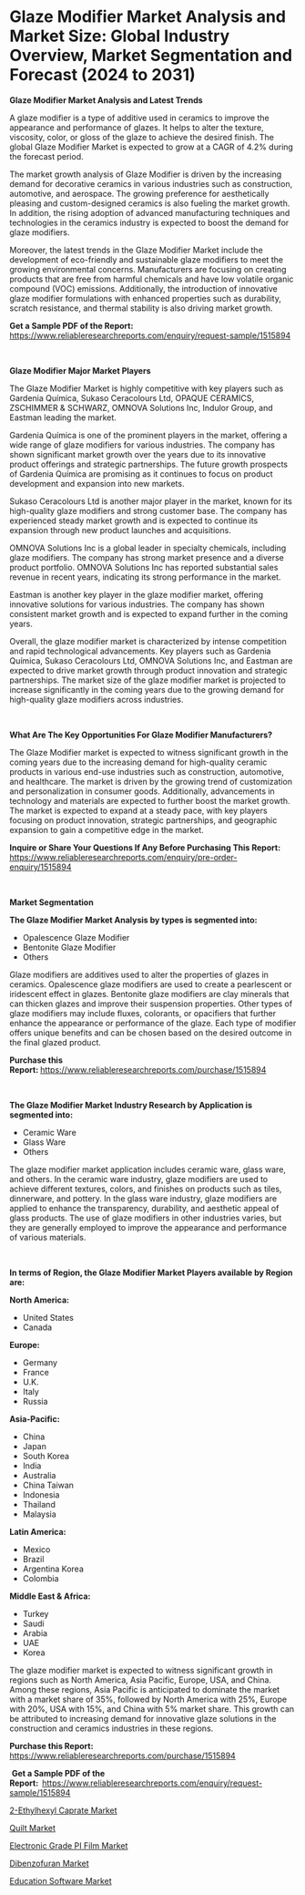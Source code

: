<p><h1>Glaze Modifier Market Analysis and Market Size: Global Industry Overview, Market Segmentation and Forecast (2024 to 2031)</h1></p><p><strong>Glaze Modifier Market Analysis and Latest Trends</strong></p>
<p><p>A glaze modifier is a type of additive used in ceramics to improve the appearance and performance of glazes. It helps to alter the texture, viscosity, color, or gloss of the glaze to achieve the desired finish. The global Glaze Modifier Market is expected to grow at a CAGR of 4.2% during the forecast period.</p><p>The market growth analysis of Glaze Modifier is driven by the increasing demand for decorative ceramics in various industries such as construction, automotive, and aerospace. The growing preference for aesthetically pleasing and custom-designed ceramics is also fueling the market growth. In addition, the rising adoption of advanced manufacturing techniques and technologies in the ceramics industry is expected to boost the demand for glaze modifiers.</p><p>Moreover, the latest trends in the Glaze Modifier Market include the development of eco-friendly and sustainable glaze modifiers to meet the growing environmental concerns. Manufacturers are focusing on creating products that are free from harmful chemicals and have low volatile organic compound (VOC) emissions. Additionally, the introduction of innovative glaze modifier formulations with enhanced properties such as durability, scratch resistance, and thermal stability is also driving market growth.</p></p>
<p><strong>Get a Sample PDF of the Report:&nbsp;</strong> <a href="https://www.reliableresearchreports.com/enquiry/request-sample/1515894">https://www.reliableresearchreports.com/enquiry/request-sample/1515894</a></p>
<p>&nbsp;</p>
<p><strong>Glaze Modifier Major Market Players</strong></p>
<p><p>The Glaze Modifier Market is highly competitive with key players such as Gardenia Química, Sukaso Ceracolours Ltd, OPAQUE CERAMICS, ZSCHIMMER & SCHWARZ, OMNOVA Solutions Inc, Indulor Group, and Eastman leading the market. </p><p>Gardenia Química is one of the prominent players in the market, offering a wide range of glaze modifiers for various industries. The company has shown significant market growth over the years due to its innovative product offerings and strategic partnerships. The future growth prospects of Gardenia Química are promising as it continues to focus on product development and expansion into new markets.</p><p>Sukaso Ceracolours Ltd is another major player in the market, known for its high-quality glaze modifiers and strong customer base. The company has experienced steady market growth and is expected to continue its expansion through new product launches and acquisitions.</p><p>OMNOVA Solutions Inc is a global leader in specialty chemicals, including glaze modifiers. The company has strong market presence and a diverse product portfolio. OMNOVA Solutions Inc has reported substantial sales revenue in recent years, indicating its strong performance in the market.</p><p>Eastman is another key player in the glaze modifier market, offering innovative solutions for various industries. The company has shown consistent market growth and is expected to expand further in the coming years.</p><p>Overall, the glaze modifier market is characterized by intense competition and rapid technological advancements. Key players such as Gardenia Química, Sukaso Ceracolours Ltd, OMNOVA Solutions Inc, and Eastman are expected to drive market growth through product innovation and strategic partnerships. The market size of the glaze modifier market is projected to increase significantly in the coming years due to the growing demand for high-quality glaze modifiers across industries.</p></p>
<p>&nbsp;</p>
<p><strong>What Are The Key Opportunities For Glaze Modifier Manufacturers?</strong></p>
<p><p>The Glaze Modifier market is expected to witness significant growth in the coming years due to the increasing demand for high-quality ceramic products in various end-use industries such as construction, automotive, and healthcare. The market is driven by the growing trend of customization and personalization in consumer goods. Additionally, advancements in technology and materials are expected to further boost the market growth. The market is expected to expand at a steady pace, with key players focusing on product innovation, strategic partnerships, and geographic expansion to gain a competitive edge in the market.</p></p>
<p><strong>Inquire or Share Your Questions If Any Before Purchasing This Report:</strong> <a href="https://www.reliableresearchreports.com/enquiry/pre-order-enquiry/1515894">https://www.reliableresearchreports.com/enquiry/pre-order-enquiry/1515894</a></p>
<p>&nbsp;</p>
<p><strong>Market Segmentation</strong></p>
<p><strong>The Glaze Modifier Market Analysis by types is segmented into:</strong></p>
<p><ul><li>Opalescence Glaze Modifier</li><li>Bentonite Glaze Modifier</li><li>Others</li></ul></p>
<p><p>Glaze modifiers are additives used to alter the properties of glazes in ceramics. Opalescence glaze modifiers are used to create a pearlescent or iridescent effect in glazes. Bentonite glaze modifiers are clay minerals that can thicken glazes and improve their suspension properties. Other types of glaze modifiers may include fluxes, colorants, or opacifiers that further enhance the appearance or performance of the glaze. Each type of modifier offers unique benefits and can be chosen based on the desired outcome in the final glazed product.</p></p>
<p><strong>Purchase this Report:&nbsp;</strong><a href="https://www.reliableresearchreports.com/purchase/1515894">https://www.reliableresearchreports.com/purchase/1515894</a></p>
<p>&nbsp;</p>
<p><strong>The Glaze Modifier Market Industry Research by Application is segmented into:</strong></p>
<p><ul><li>Ceramic Ware</li><li>Glass Ware</li><li>Others</li></ul></p>
<p><p>The glaze modifier market application includes ceramic ware, glass ware, and others. In the ceramic ware industry, glaze modifiers are used to achieve different textures, colors, and finishes on products such as tiles, dinnerware, and pottery. In the glass ware industry, glaze modifiers are applied to enhance the transparency, durability, and aesthetic appeal of glass products. The use of glaze modifiers in other industries varies, but they are generally employed to improve the appearance and performance of various materials.</p></p>
<p>&nbsp;</p>
<p><strong>In terms of Region, the Glaze Modifier Market Players available by Region are:</strong></p>
<p>
    <p> <strong> North America: </strong>
        <ul>
            <li>United States</li>
            <li>Canada</li>
        </ul>
        </p> 
    <p> <strong> Europe: </strong>
        <ul>
            <li>Germany</li>
            <li>France</li>
            <li>U.K.</li>
            <li>Italy</li>
            <li>Russia</li>
        </ul>
        </p> 
    <p> <strong> Asia-Pacific: </strong>
        <ul>
            <li>China</li>
            <li>Japan</li>
            <li>South Korea</li>
            <li>India</li>
            <li>Australia</li>
            <li>China Taiwan</li>
            <li>Indonesia</li>
            <li>Thailand</li>
            <li>Malaysia</li>
        </ul>
        </p> 
    <p> <strong> Latin America: </strong>
        <ul>
            <li>Mexico</li>
            <li>Brazil</li>
            <li>Argentina Korea</li>
            <li>Colombia</li>
        </ul>
        </p> 
    <p> <strong> Middle East & Africa: </strong>
        <ul>
            <li>Turkey</li>
            <li>Saudi</li>
            <li>Arabia</li>
            <li>UAE</li>
            <li>Korea</li>
        </ul>
    </p>
    </p>
<p><p>The glaze modifier market is expected to witness significant growth in regions such as North America, Asia Pacific, Europe, USA, and China. Among these regions, Asia Pacific is anticipated to dominate the market with a market share of 35%, followed by North America with 25%, Europe with 20%, USA with 15%, and China with 5% market share. This growth can be attributed to increasing demand for innovative glaze solutions in the construction and ceramics industries in these regions.</p></p>
<p><strong>Purchase this Report: </strong><a href="https://www.reliableresearchreports.com/purchase/1515894">https://www.reliableresearchreports.com/purchase/1515894</a></p>
<p>&nbsp;<strong>Get a Sample PDF of the Report:&nbsp;&nbsp;</strong><a href="https://www.reliableresearchreports.com/enquiry/request-sample/1515894">https://www.reliableresearchreports.com/enquiry/request-sample/1515894</a></p>
<p><strong></strong></p>
<p><p><a href="https://github.com/mancsybtousav/Market-Research-Report-List-1/blob/main/2-ethylhexyl-caprate-market.md">2-Ethylhexyl Caprate Market</a></p><p><a href="https://view.publitas.com/reportprime-1/global-quilt-market-size-and-market-trends-insights-and-projections-from-2024-to-2031/">Quilt Market</a></p><p><a href="https://three-jumbo-f6d.notion.site/Electronic-Grade-PI-Film-Market-Research-Report-Provides-thorough-Industry-Overview-which-offers-an-2e295cde3c4c4d19875f7ee28f3f5096">Electronic Grade PI Film Market</a></p><p><a href="https://view.publitas.com/reportprime-1/dibenzofuran-market-size-share-trends-analysis-report-by-application-regional-outlook-competitive-strategies-and-segment-forecasts-2024-2031/">Dibenzofuran Market</a></p><p><a href="https://noble-drawer-34c.notion.site/Education-Software-Market-Size-Evaluating-its-Market-Trends-Growth-and-Projections-2024-2031-243d5431e22249eb9c327509043e73b4">Education Software Market</a></p></p>